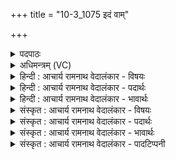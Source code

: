 +++
title = "10-3_1075 इदं वाम्"

+++
<details><summary>पदपाठः</summary>

इ꣣द꣢म्। वा꣣म्। मदिर꣢म्। म꣡धु꣢꣯। अ꣡धु꣢꣯क्षन्। अ꣡द्रि꣢꣯भिः। अ। द्रि꣣भिः। न꣡रः꣢꣯। इ꣡न्द्रा꣢꣯ग्नी। इ꣡न्द्र꣢꣯। अ꣣ग्नीइ꣡ति꣢। त꣡स्य꣢꣯। बो꣣धतम्। १०७५।
</details>

<details><summary>अधिमन्त्रम् (VC)</summary>

- इन्द्राग्नी
- श्यावाश्व आत्रेयः
- गायत्री
- षड्जः
</details>

<details><summary>हिन्दी : आचार्य रामनाथ वेदालंकार - विषयः</summary>

अगले मन्त्र में पुनः उन्हीं को सम्बोधन किया गया है।
</details>

<details><summary>हिन्दी : आचार्य रामनाथ वेदालंकार - पदार्थः</summary>

पदार्थान्वयभाषाः -  हे (इन्द्राग्नी) जीवात्मा और प्राण एवं राजा और सेनापति ! (वाम्) आप दोनों को लक्ष्य करके (नरः) पुरुषार्थी मनुष्यों ने (अद्रिभिः) वाणीरूपी सिलबट्टों से (इदम्) इस (मदिरम्) आनन्दजनक एवं उत्साहजनक (मधु) मधुर वीर रस को (अधुक्षन्) दुहा है। आप दोनों (तस्य) उस वीररस को (बोधतम्) पीना जानो ॥३॥
</details>

<details><summary>हिन्दी : आचार्य रामनाथ वेदालंकार - भावार्थः</summary>

भावार्थभाषाः -  शरीर के अधिष्ठाता जीवात्मा, मन, प्राण आदि तथा राष्ट्र के अधिकारी राजा, सेनापति आदि में वीररस का संचार करके उनकी सहायता से सबको उत्कर्ष सिद्ध करना चाहिए ॥३॥ इस खण्ड में मित्र-वरुण-अर्यमा नामों से परमेश्वर-जीवात्मा-प्राण के विषय का, अन्तरात्मा के उद्बोधन का, परमात्मा से प्रार्थना का और इन्द्राग्नी नाम से जीवात्मा और प्राण एवं राजा और सेनापति के विषय का वर्णन होने से इस खण्ड की पूर्व खण्ड के साथ सङ्गति है ॥ सप्तम अध्याय में तृतीय खण्ड समाप्त ॥
</details>

<details><summary>संस्कृत : आचार्य रामनाथ वेदालंकार - विषयः</summary>

अथ पुनरपि तावेव सम्बोधयति।
</details>

<details><summary>संस्कृत : आचार्य रामनाथ वेदालंकार - पदार्थः</summary>

पदार्थान्वयभाषाः -  हे (इन्द्राग्नी) जीवात्मप्राणौ नृपतिसेनापती वा ! (वाम्) युवाम् उद्दिश्य (नरः) पुरुषार्थिनो मनुष्याः (अद्रिभिः) वाग्रूपैः पेषणपाषाणैः (इदम्) एतत् (मदिरम्) आनन्दजनकम् उत्साहजनकं च (मधु) वीररसम् (अधुक्षन्) दुग्धवन्तः। युवाम् (तस्य) तं वीररसं (बोधतम्) पातुं जानीतम् ॥३॥
</details>

<details><summary>संस्कृत : आचार्य रामनाथ वेदालंकार - भावार्थः</summary>

भावार्थभाषाः -  शरीराधिष्ठातृषु जीवात्ममनःप्राणादिषु राष्ट्राधिकारिषु नृपतिसेनापत्यादिषु च वीररसं सञ्चार्य तत्साहाय्येन सर्वैरुत्कर्षः साधनीयः ॥३॥ अस्मिन् खण्डे मित्रवरुणार्यमनामभिः परमेश्वरजीवात्मप्राणविषयस्य, स्वान्तरात्मोद्बोधनस्य, परमात्मप्रार्थनस्य, इन्द्राग्निना च जीवात्मप्राणयोर्नृपतिसेनापत्योश्च वर्णनादेतत्खण्डस्य पूर्वखण्डेन संगतिरस्ति ॥
</details>

<details><summary>संस्कृत : आचार्य रामनाथ वेदालंकार - पादटिप्पनी</summary>

टिप्पणी:   १. ऋ० ८।३८।३।
</details>